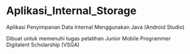 # Aplikasi_Internal_Storage
Aplikasi Penyimpanan Data Internal Menggunakan Java (Android Studio)

Dibuat untuk memenuhi tugas pelatihan Junior Mobile Programmer Digitalent Scholarship (VSGA)
